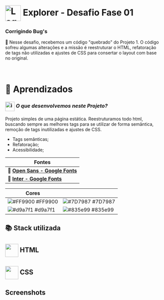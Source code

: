 # <img src="https://imgur.com/X4HdxWx.png"  width="50px" align="center" alt="Logo Explorer em formato de Hexagono Azul com detalhes azul claro"> Explorer - Desafio Fase 01 

### **Corrigindo Bug's**

 📌 Nesse desafio, recebemos um código "quebrado" do Projeto 1. O código sofreu algumas alterações e a missão é reestruturar o HTML, refatoração de tags não utilizadas e ajustes de CSS para consertar o layout com base no original.

# <br>:book: Aprendizados

### <img src="https://imgur.com/VhTBbHg.png" alt="imagem de um notebook" align="center" width="30px"> _**O que desenvolvemos neste Projeto?**_

Projeto simples de uma página estática. Reestruturamos todo html, buscando sempre as melhores tags para se utilizar de forma semântica, remoção de tags inutilizadas e ajustes de CSS.

-  Tags semânticas;
-  Refatoração;
-  Acessibilidade;

| **Fontes** |
| ----------------- | 
| 🔗 **[Open Sans - Google Fonts](https://fonts.google.com/specimen/Open+Sans?query=open+sans)** |
| 🔗 **[Inter - Google Fonts](https://fonts.google.com/specimen/Inter?query=inter)** |
    


  | **Cores**               |                                                 |
| ----------------- | ---------------------------------------------------------------- |
| ![#FF9900](https://via.placeholder.com/10/FF9900?text=+) #FF9900       | ![#7D7987](https://via.placeholder.com/10/7D7987?text=+) #7D7987 |
| ![#d9a7f1](https://via.placeholder.com/10/d9a7f1?text=+) #d9a7f1       | ![#835e99](https://via.placeholder.com/10/835e99?text=+) #835e99 |



## 📚 Stack utilizada

## <img src="https://imgur.com/JvOmHZg.png" width="42px" align="center">  **HTML**
## <img src="https://imgur.com/dsdsHjr.png" width="42px" align="center">  **CSS**


## Screenshots

<img src="">

